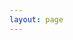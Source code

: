 ```yaml
---
layout: page
---
```

<script setup>
import {
  VPTeamPage,
  VPTeamPageTitle,
  VPTeamMembers
} from 'vitepress/theme'

const members = [
  {
    avatar: 'https://www.github.com/waltersf.png',
    name: 'Walter Santos',
    title: 'Arquiteto',
    links: [
      { icon: 'github', link: 'https://github.com/waltersf' },
      { icon: 'twitter', link: 'https://twitter.com/waltersantosf' }
    ]
  },
]
</script>

<VPTeamPage>
  <VPTeamPageTitle>
    <template #title>
      Nosso time
    </template>
    <template #lead>
      O desenvolvimento do Lemonade é feito pela nossa equipe...
    </template>
  </VPTeamPageTitle>
  <VPTeamMembers
    :members="members"
  />
</VPTeamPage>